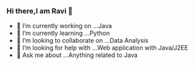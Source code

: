 ### Hi there,I am Ravi 👋

<!--
**ivarchan18/ivarchan18** is a ✨ _special_ ✨ repository because its `README.md` (this file) appears on your GitHub profile.

Here are some ideas to get you started:
-->
- 🔭 I’m currently working on ...Java
- 🌱 I’m currently learning ...Python 
- 👯 I’m looking to collaborate on ...Data Analysis 
- 🤔 I’m looking for help with ...Web application with Java/J2EE
- 💬 Ask me about ...Anything related to Java

